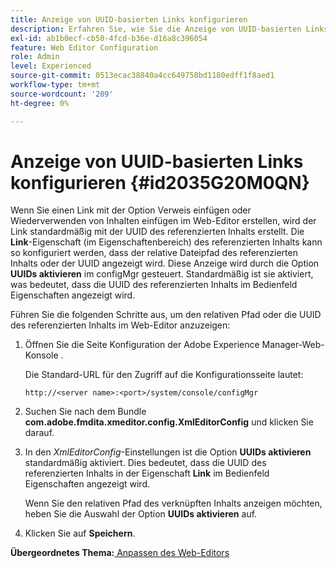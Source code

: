 ```yaml
---
title: Anzeige von UUID-basierten Links konfigurieren
description: Erfahren Sie, wie Sie die Anzeige von UUID-basierten Links konfigurieren
exl-id: ab1b0ecf-cb50-4fcd-b36e-d16a8c396054
feature: Web Editor Configuration
role: Admin
level: Experienced
source-git-commit: 0513ecac38840a4cc649758bd1180edff1f8aed1
workflow-type: tm+mt
source-wordcount: '209'
ht-degree: 0%

---
```


# Anzeige von UUID-basierten Links konfigurieren {#id2035G20M0QN}

Wenn Sie einen Link mit der Option Verweis einfügen oder Wiederverwenden von Inhalten einfügen im Web-Editor erstellen, wird der Link standardmäßig mit der UUID des referenzierten Inhalts erstellt. Die **Link**-Eigenschaft \(im Eigenschaftenbereich\) des referenzierten Inhalts kann so konfiguriert werden, dass der relative Dateipfad des referenzierten Inhalts oder der UUID angezeigt wird. Diese Anzeige wird durch die Option **UUIDs aktivieren** im configMgr gesteuert. Standardmäßig ist sie aktiviert, was bedeutet, dass die UUID des referenzierten Inhalts im Bedienfeld Eigenschaften angezeigt wird.

Führen Sie die folgenden Schritte aus, um den relativen Pfad oder die UUID des referenzierten Inhalts im Web-Editor anzuzeigen:

1. Öffnen Sie die Seite Konfiguration der Adobe Experience Manager-Web-Konsole .

   Die Standard-URL für den Zugriff auf die Konfigurationsseite lautet:

   ```http
   http://<server name>:<port>/system/console/configMgr
   ```

1. Suchen Sie nach dem Bundle **com.adobe.fmdita.xmeditor.config.XmlEditorConfig** und klicken Sie darauf.

1. In den *XmlEditorConfig*-Einstellungen ist die Option **UUIDs aktivieren** standardmäßig aktiviert. Dies bedeutet, dass die UUID des referenzierten Inhalts in der Eigenschaft **Link** im Bedienfeld Eigenschaften angezeigt wird.

   Wenn Sie den relativen Pfad des verknüpften Inhalts anzeigen möchten, heben Sie die Auswahl der Option **UUIDs aktivieren** auf.

1. Klicken Sie auf **Speichern**.


**Übergeordnetes Thema:**[ Anpassen des Web-Editors](conf-web-editor.md)
